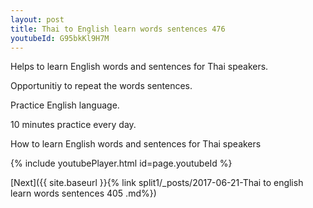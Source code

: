 ```yaml
---
layout: post
title: Thai to English learn words sentences 476 
youtubeId: G95bkKl9H7M
---
```

 
 
Helps to learn English words and sentences for Thai speakers.

Opportunitiy to repeat the words sentences. 

Practice English language. 
 
10 minutes practice every day. 
 
How to learn English words and sentences for Thai speakers 
 
{% include youtubePlayer.html id=page.youtubeId %}
 
 
[Next]({{ site.baseurl }}{% link  split1/_posts/2017-06-21-Thai to english learn words sentences 405 .md%})
 
